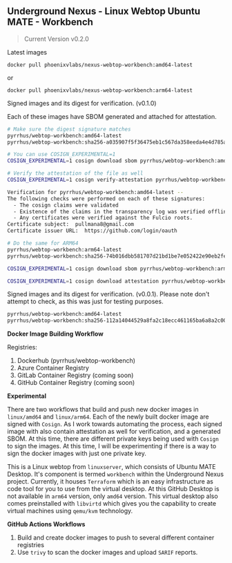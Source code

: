## Underground Nexus - Linux Webtop Ubuntu MATE - Workbench
> Current Version v0.2.0

Latest images

`docker pull phoenixvlabs/nexus-webtop-workbench:amd64-latest`

or

`docker pull phoenixvlabs/nexus-webtop-workbench:arm64-latest`

Signed images and its digest for verification. (v0.1.0)

Each of these images have SBOM generated and attached for attestation.

```bash
# Make sure the digest signature matches
pyrrhus/webtop-workbench:amd64-latest
pyrrhus/webtop-workbench:sha256-a035907f5f36475eb1c567da358eeda4e4d785a0dae3cbe975e973b954ee609d.sig

# You can use COSIGN_EXPERIMENTAL=1
COSIGN_EXPERIMENTAL=1 cosign download sbom pyrrhus/webtop-workbench:amd64-latest --output-file <NEWFILE>.spdx

# Verify the attestation of the file as well
COSIGN_EXPERIMENTAL=1 cosign verify-attestation pyrrhus/webtop-workbench:amd64-latest --output-file <NEWFILE>.att

Verification for pyrrhus/webtop-workbench:amd64-latest --
The following checks were performed on each of these signatures:
  - The cosign claims were validated
  - Existence of the claims in the transparency log was verified offline
  - Any certificates were verified against the Fulcio roots.
Certificate subject:  pullmana8@gmail.com
Certificate issuer URL:  https://github.com/login/oauth

# Do the same for ARM64
pyrrhus/webtop-workbench:arm64-latest
pyrrhus/webtop-workbench:sha256-74b016dbb581707d21bd1be7e052422e90eb2fe175dbb98ece864e46f43107b5.sig

COSIGN_EXPERIMENTAL=1 cosign download sbom pyrrhus/webtop-workbench:arm64-latest --output-file <NEWFILE>.spdx

COSIGN_EXPERIMENTAL=1 cosign download attestation pyrrhus/webtop-workbench:arm64-latest --output-file <NEWFILE>.att
```

Signed images and its digest for verification. (v0.0.1). Please note don't attempt to check, as this was just for testing purposes.

```bash
pyrrhus/webtop-workbench:amd64-latest
pyrrhus/webtop-workbench:sha256-112a14044529a8fa2c18ecc461165ba6a8a2c00beeecf9777197adc3d47fa419.sig
```

**Docker Image Building Workflow**

Registries:
1. Dockerhub (pyrrhus/webtop-workbench)
2. Azure Container Registry
3. GitLab Container Registry (coming soon)
4. GitHub Container Registry (coming soon)

**Experimental**

There are two workflows that build and push new docker images in `linux/amd64` and `linux/arm64`. Each of the newly built docker image are signed with `Cosign`. As I work towards automating the process, each signed image with also contain attestation as well for verification, and a generated SBOM. At this time, there are different private keys being used with `Cosign` to sign the images. At this time, I will be experimenting if there is a way to sign the docker images with just one private key.

This is a Linux webtop from `linuxserver`, which consists of Ubuntu MATE Desktop. It's component is termed `workbench` within the Underground Nexus project. Currently, it houses `Terraform` which is an easy infrastructure as code tool for you to use from the virtual desktop. At this GitHub Desktop is not available in `arm64` version, only `amd64` version. This virtual desktop also comes preinstalled with `libvirtd` which gives you the capability to create virtual machines using `qemu/kvm` technology.

**GitHub Actions Workflows**

1. Build and create docker images to push to several different container registries
2. Use `trivy` to scan the docker images and upload `SARIF` reports.
